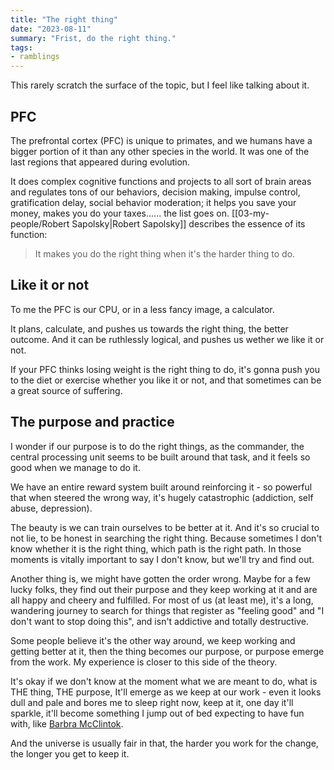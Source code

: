 ```yaml
---
title: "The right thing"
date: "2023-08-11"
summary: "Frist, do the right thing."
tags:
- ramblings
---
```


This rarely scratch the surface of the topic, but I feel like talking about it. 

## PFC

The prefrontal cortex (PFC) is unique to primates, and we humans have a bigger portion of it than any other species in the world.
It was one of the last regions that appeared during evolution. 

It does complex cognitive functions and projects to all sort of brain areas and regulates tons of our behaviors, decision making, impulse control, gratification delay, social behavior moderation; it helps you save your money, makes you do your taxes...... the list goes on.
[[03-my-people/Robert Sapolsky|Robert Sapolsky]] describes the essence of its function:
> It makes you do the right thing when it's the harder thing to do.

## Like it or not

To me the PFC is our CPU, or in a less fancy image, a calculator.

It plans, calculate, and pushes us towards the right thing, the better outcome.
And it can be ruthlessly logical, and pushes us wether we like it or not.

If your PFC thinks losing weight is the right thing to do, it's gonna push you to the diet or exercise whether you like it or not,
and that sometimes can be a great source of suffering.

## The purpose and practice

I wonder if our purpose is to do the right things, as the commander, the central processing unit seems to be built around that task,
and it feels so good when we manage to do it.

We have an entire reward system built around reinforcing it -
so powerful that when steered the wrong way, it's hugely catastrophic (addiction, self abuse, depression).

The beauty is we can train ourselves to be better at it.
And it's so crucial to not lie, to be honest in searching the right thing.
Because sometimes I don't know whether it is the right thing, which path is the right path.
In those moments is vitally important to say I don't know, but we'll try and find out.

Another thing is, we might have gotten the order wrong.
Maybe for a few lucky folks, they find out their purpose and they keep working at it and are all happy and cheery and fulfilled.
For most of us (at least me), it's a long, wandering journey to search for things that register as "feeling good" and "I don't want to stop doing this", and isn't addictive and totally destructive.

Some people believe it's the other way around, we keep working and getting better at it, then the thing becomes our purpose, or purpose emerge from the work.
My experience is closer to this side of the theory.

It's okay if we don't know at the moment what we are meant to do,
what is THE thing, THE purpose,
It'll emerge as we keep at our work - even it looks dull and pale and bores me to sleep right now,
keep at it, one day it'll sparkle,
it'll become something I jump out of bed expecting to have fun with,
like [Barbra McClintok](https://gr-grey.github.io/proto1/posts/2023/05/barbara-mcclintock/).

And the universe is usually fair in that,
the harder you work for the change, the longer you get to keep it.